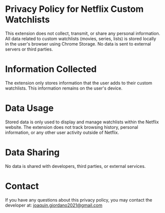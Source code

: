 # Privacy Policy for Netflix Custom Watchlists

This extension does not collect, transmit, or share any personal information.
All data related to custom watchlists (movies, series, lists) is stored locally in the user's browser using Chrome Storage.
No data is sent to external servers or third parties.

# Information Collected

The extension only stores information that the user adds to their custom watchlists. This information remains on the user's device.

# Data Usage

Stored data is only used to display and manage watchlists within the Netflix website.
The extension does not track browsing history, personal information, or any other user activity outside of Netflix.

# Data Sharing

No data is shared with developers, third parties, or external services.

# Contact

If you have any questions about this privacy policy, you may contact the developer at: joaquin.giordano2021@gmail.com
